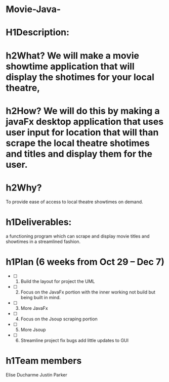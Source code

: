 # Movie-Java-
# H1**Description:**
# h2**What?** We will make a movie showtime application that will display the shotimes for your local theatre, 
# h2**How?** We will do this by making a javaFx desktop application that uses user input for location that will than scrape the local theatre shotimes and titles and display them for the user.  
# h2**Why?**
To provide ease of access to local theatre showtimes on demand.
# h1**Deliverables:**
a functioning program which can scrape and display movie titles and showtimes in a streamlined fashion.
# h1**Plan (6 weeks from Oct 29 – Dec 7)**
- [ ] 1. Build the layout for project the UML
- [ ] 2. Focus on the JavaFx portion with the inner working not build but being built in mind.
- [ ] 3. More JavaFx
- [ ] 4. Focus on the Jsoup scraping portion
- [ ] 5. More Jsoup
- [ ] 6. Streamline project fix bugs add little updates to GUI  
# h1**Team members**
Elise Ducharme
Justin Parker
